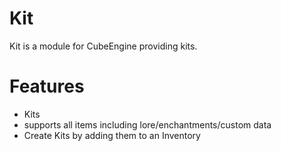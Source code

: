 # Kit

Kit is a module for CubeEngine providing kits.

# Features

 - Kits
  - supports all items including lore/enchantments/custom data
 - Create Kits by adding them to an Inventory
